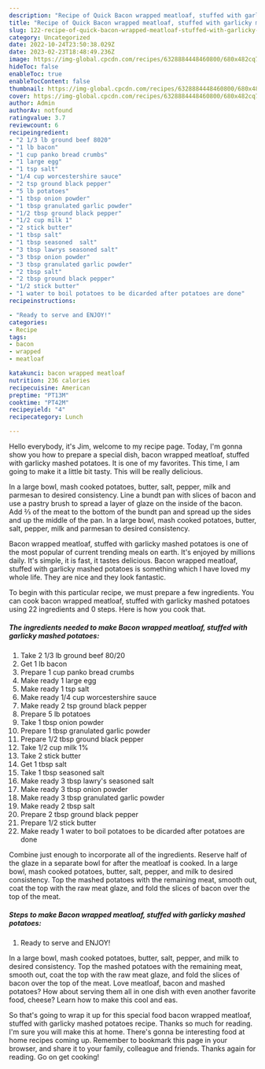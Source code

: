 ```yaml
---
description: "Recipe of Quick Bacon wrapped meatloaf, stuffed with garlicky mashed potatoes"
title: "Recipe of Quick Bacon wrapped meatloaf, stuffed with garlicky mashed potatoes"
slug: 122-recipe-of-quick-bacon-wrapped-meatloaf-stuffed-with-garlicky-mashed-potatoes
category: Uncategorized
date: 2022-10-24T23:50:38.029Z
date: 2023-02-23T18:48:49.236Z
image: https://img-global.cpcdn.com/recipes/6328884448460800/680x482cq70/bacon-wrapped-meatloaf-stuffed-with-garlicky-mashed-potatoes-recipe-main-photo.jpg
hideToc: false
enableToc: true
enableTocContent: false
thumbnail: https://img-global.cpcdn.com/recipes/6328884448460800/680x482cq70/bacon-wrapped-meatloaf-stuffed-with-garlicky-mashed-potatoes-recipe-main-photo.jpg
cover: https://img-global.cpcdn.com/recipes/6328884448460800/680x482cq70/bacon-wrapped-meatloaf-stuffed-with-garlicky-mashed-potatoes-recipe-main-photo.jpg
author: Admin
authorAv: notfound
ratingvalue: 3.7
reviewcount: 6
recipeingredient:
- "2 1/3 lb ground beef 8020"
- "1 lb bacon"
- "1 cup panko bread crumbs"
- "1 large egg"
- "1 tsp salt"
- "1/4 cup worcestershire sauce"
- "2 tsp ground black pepper"
- "5 lb potatoes"
- "1 tbsp onion powder"
- "1 tbsp granulated garlic powder"
- "1/2 tbsp ground black pepper"
- "1/2 cup milk 1"
- "2 stick butter"
- "1 tbsp salt"
- "1 tbsp seasoned  salt"
- "3 tbsp lawrys seasoned salt"
- "3 tbsp onion powder"
- "3 tbsp granulated garlic powder"
- "2 tbsp salt"
- "2 tbsp ground black pepper"
- "1/2 stick butter"
- "1 water to boil potatoes to be dicarded after potatoes are done"
recipeinstructions:

- "Ready to serve and ENJOY!"
categories:
- Recipe
tags:
- bacon
- wrapped
- meatloaf

katakunci: bacon wrapped meatloaf 
nutrition: 236 calories
recipecuisine: American
preptime: "PT13M"
cooktime: "PT42M"
recipeyield: "4"
recipecategory: Lunch

---
```



Hello everybody, it's Jim, welcome to my recipe page. Today, I'm gonna show you how to prepare a special dish, bacon wrapped meatloaf, stuffed with garlicky mashed potatoes. It is one of my favorites. This time, I am going to make it a little bit tasty. This will be really delicious.

In a large bowl, mash cooked potatoes, butter, salt, pepper, milk and parmesan to desired consistency. Line a bundt pan with slices of bacon and use a pastry brush to spread a layer of glaze on the inside of the bacon. Add ⅔ of the meat to the bottom of the bundt pan and spread up the sides and up the middle of the pan. In a large bowl, mash cooked potatoes, butter, salt, pepper, milk and parmesan to desired consistency.

Bacon wrapped meatloaf, stuffed with garlicky mashed potatoes is one of the most popular of current trending meals on earth. It's enjoyed by millions daily. It's simple, it is fast, it tastes delicious. Bacon wrapped meatloaf, stuffed with garlicky mashed potatoes is something which I have loved my whole life. They are nice and they look fantastic.


To begin with this particular recipe, we must prepare a few ingredients. You can cook bacon wrapped meatloaf, stuffed with garlicky mashed potatoes using 22 ingredients and 0 steps. Here is how you cook that.

<!--inarticleads1-->

##### The ingredients needed to make Bacon wrapped meatloaf, stuffed with garlicky mashed potatoes:

1. Take 2 1/3 lb ground beef 80/20
1. Get 1 lb bacon
1. Prepare 1 cup panko bread crumbs
1. Make ready 1 large egg
1. Make ready 1 tsp salt
1. Make ready 1/4 cup worcestershire sauce
1. Make ready 2 tsp ground black pepper
1. Prepare 5 lb potatoes
1. Take 1 tbsp onion powder
1. Prepare 1 tbsp granulated garlic powder
1. Prepare 1/2 tbsp ground black pepper
1. Take 1/2 cup milk 1%
1. Take 2 stick butter
1. Get 1 tbsp salt
1. Take 1 tbsp seasoned  salt
1. Make ready 3 tbsp lawry&#39;s seasoned salt
1. Make ready 3 tbsp onion powder
1. Make ready 3 tbsp granulated garlic powder
1. Make ready 2 tbsp salt
1. Prepare 2 tbsp ground black pepper
1. Prepare 1/2 stick butter
1. Make ready 1 water to boil potatoes to be dicarded after potatoes are done


Combine just enough to incorporate all of the ingredients. Reserve half of the glaze in a separate bowl for after the meatloaf is cooked. In a large bowl, mash cooked potatoes, butter, salt, pepper, and milk to desired consistency. Top the mashed potatoes with the remaining meat, smooth out, coat the top with the raw meat glaze, and fold the slices of bacon over the top of the meat. 

<!--inarticleads2-->

##### Steps to make Bacon wrapped meatloaf, stuffed with garlicky mashed potatoes:


1. Ready to serve and ENJOY!

In a large bowl, mash cooked potatoes, butter, salt, pepper, and milk to desired consistency. Top the mashed potatoes with the remaining meat, smooth out, coat the top with the raw meat glaze, and fold the slices of bacon over the top of the meat. Love meatloaf, bacon and mashed potatoes? How about serving them all in one dish with even another favorite food, cheese? Learn how to make this cool and eas. 

So that's going to wrap it up for this special food bacon wrapped meatloaf, stuffed with garlicky mashed potatoes recipe. Thanks so much for reading. I'm sure you will make this at home. There's gonna be interesting food at home recipes coming up. Remember to bookmark this page in your browser, and share it to your family, colleague and friends. Thanks again for reading. Go on get cooking!
